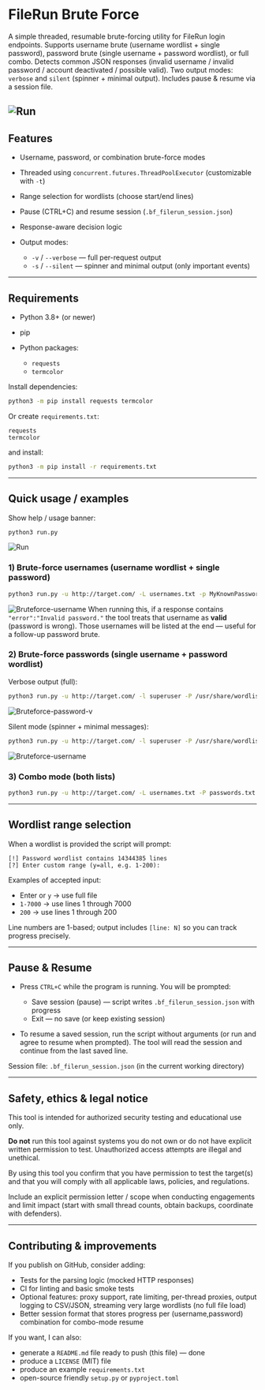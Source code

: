 # FileRun Brute Force

A simple threaded, resumable brute-forcing utility for FileRun login endpoints.
Supports username brute (username wordlist + single password), password brute (single username + password wordlist), or full combo. Detects common JSON responses (invalid username / invalid password / account deactivated / possible valid). Two output modes: `verbose` and `silent` (spinner + minimal output). Includes pause & resume via a session file.

![Run](https://raw.githubusercontent.com/mzrismuarf/filerun-bruteforce/refs/heads/main/demo/image.png)
---

## Features

* Username, password, or combination brute-force modes
* Threaded using `concurrent.futures.ThreadPoolExecutor` (customizable with `-t`)
* Range selection for wordlists (choose start/end lines)
* Pause (CTRL+C) and resume session (`.bf_filerun_session.json`)
* Response-aware decision logic
* Output modes:

  * `-v` / `--verbose` — full per-request output
  * `-s` / `--silent` — spinner and minimal output (only important events)
---

## Requirements

* Python 3.8+ (or newer)
* pip
* Python packages:

  * `requests`
  * `termcolor`

Install dependencies:

```bash
python3 -m pip install requests termcolor
```

Or create `requirements.txt`:

```
requests
termcolor
```

and install:

```bash
python3 -m pip install -r requirements.txt
```

---

## Quick usage / examples

Show help / usage banner:

```bash
python3 run.py
```
![Run](https://raw.githubusercontent.com/mzrismuarf/filerun-bruteforce/refs/heads/main/demo/run.gif)

### 1) Brute-force usernames (username wordlist + single password)

```bash
python3 run.py -u http://target.com/ -L usernames.txt -p MyKnownPassword -t 100 -v
```
![Bruteforce-username](https://raw.githubusercontent.com/mzrismuarf/filerun-bruteforce/refs/heads/main/demo/bruteforce-username.gif)
When running this, if a response contains `"error":"Invalid password."` the tool treats that username as **valid** (password is wrong). Those usernames will be listed at the end — useful for a follow-up password brute.

### 2) Brute-force passwords (single username + password wordlist)

Verbose output (full):

```bash
python3 run.py -u http://target.com/ -l superuser -P /usr/share/wordlists/rockyou.txt -t 100 -v
```
![Bruteforce-password-v](https://raw.githubusercontent.com/mzrismuarf/filerun-bruteforce/refs/heads/main/demo/bruteforce-password-v.gif)

Silent mode (spinner + minimal messages):

```bash
python3 run.py -u http://target.com/ -l superuser -P /usr/share/wordlists/rockyou.txt -t 100 -s
```

![Bruteforce-username](https://raw.githubusercontent.com/mzrismuarf/filerun-bruteforce/refs/heads/main/demo/bruteforce-password.gif)

### 3) Combo mode (both lists)

```bash
python3 run.py -u http://target.com/ -L usernames.txt -P passwords.txt -t 200 -v
```
---

## Wordlist range selection

When a wordlist is provided the script will prompt:

```
[!] Password wordlist contains 14344385 lines
[?] Enter custom range (y=all, e.g. 1-200):
```

Examples of accepted input:

* Enter or `y` → use full file
* `1-7000` → use lines 1 through 7000
* `200` → use lines 1 through 200

Line numbers are 1-based; output includes `[line: N]` so you can track progress precisely.

---

## Pause & Resume

* Press `CTRL+C` while the program is running. You will be prompted:

  * Save session (pause) — script writes `.bf_filerun_session.json` with progress
  * Exit — no save (or keep existing session)
* To resume a saved session, run the script without arguments (or run and agree to resume when prompted). The tool will read the session and continue from the last saved line.

Session file: `.bf_filerun_session.json` (in the current working directory)

---

## Safety, ethics & legal notice

This tool is intended for authorized security testing and educational use only.

**Do not** run this tool against systems you do not own or do not have explicit written permission to test. Unauthorized access attempts are illegal and unethical.

By using this tool you confirm that you have permission to test the target(s) and that you will comply with all applicable laws, policies, and regulations.

Include an explicit permission letter / scope when conducting engagements and limit impact (start with small thread counts, obtain backups, coordinate with defenders).

---

## Contributing & improvements

If you publish on GitHub, consider adding:

* Tests for the parsing logic (mocked HTTP responses)
* CI for linting and basic smoke tests
* Optional features: proxy support, rate limiting, per-thread proxies, output logging to CSV/JSON, streaming very large wordlists (no full file load)
* Better session format that stores progress per (username,password) combination for combo-mode resume

If you want, I can also:

* generate a `README.md` file ready to push (this file) — done
* produce a `LICENSE` (MIT) file
* produce an example `requirements.txt`
* open-source friendly `setup.py` or `pyproject.toml`
